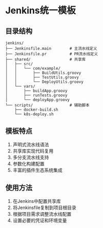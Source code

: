 # Jenkins统一模板

## 目录结构
```
jenkins/
├── Jenkinsfile.main        # 主流水线定义
├── Jenkinsfile.pr          # PR流水线定义
├── shared/                 # 共享库
│   ├── src/
│   │   └── com/example/
│   │       ├── BuildUtils.groovy
│   │       ├── TestUtils.groovy
│   │       └── DeployUtils.groovy
│   └── vars/
│       ├── buildApp.groovy
│       ├── runTests.groovy
│       └── deployApp.groovy
└── scripts/                # 辅助脚本
    ├── docker-build.sh
    └── k8s-deploy.sh
```

## 模板特点
1. 声明式流水线语法
2. 共享库实现代码复用
3. 多分支流水线支持
4. 参数化构建配置
5. 丰富的插件生态系统集成

## 使用方法
1. 在Jenkins中配置共享库
2. 将Jenkinsfile复制到项目根目录
3. 根据项目需求调整流水线配置
4. 设置必要的凭证和环境变量